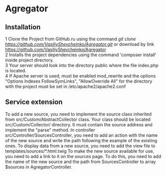 # Agregator

<h2>Installation</h2>

1 Clone the Project from GitHub.ru using the command <span style="font-style: italic">git clone https://github.com/VasiliyShevcheinko/Agregator.git</span> or download by link <a href='https://github.com/VasiliyShevcheinko/Agregator'>https://github.com/VasiliyShevcheinko/Agregator</a><br>
2 Installs the project dependencies using the command 'composer install' inside project directory.<br>
3 Your server should look into the directory public where the file index.php is located.<br>
4 If Apache server is used, must be enabled mod_rewrite and the options "Options Indexes FollowSymLinks", "AllowOverride All" for the directory with the project must be    set in /etc/apache2/apache2.conf

<h2>Service extension</h2>

To add a new source, you need to implement the source class inherited from src/Custom/AbstractCollector class. Your class should be located src/Custom/Collector/ directory. It must contain the source address and implement the "parse" method.
In controller src/Controller/SourcesController, you need to add an action with the name of the new source and write the path following the example of the existing ones. 
To display data from a new source, you need to add the view file to templates/sources/*.html.twig 
To make the new source available for use, you need to add a link to it on the sources page. To do this, you need to add the name of the new source and the path from SourcesController to array $sources in AgregatorController. 
